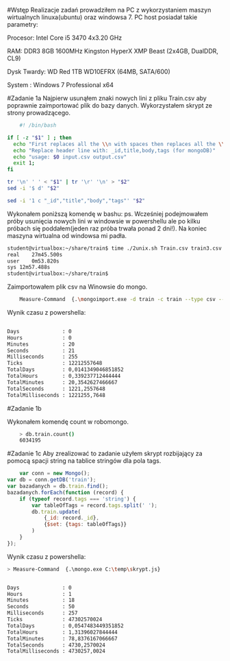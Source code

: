 #Wstęp 
Realizacje zadań prowadziłem na PC z wykorzystaniem maszyn wirtualnych linuxa(ubuntu) oraz windowsa 7.
PC host posiadał takie parametry:

Procesor: Intel Core i5 3470 4x3.20 GHz

RAM: DDR3 8GB 1600MHz Kingston HyperX XMP Beast (2x4GB, DualDDR, CL9)

Dysk Twardy: WD Red 1TB WD10EFRX (64MB, SATA/600)

System : Windows 7 Professional x64

#Zadanie 1a 
Najpierw usunąłem znaki nowych lini z pliku Train.csv aby poprawnie zaimportować plik do bazy danych.
Wykorzystałem skrypt ze strony prowadzącego.
```sh
	#! /bin/bash

if [ -z "$1" ] ; then
  echo "First replaces all the \\n with spaces then replaces all the \\r with \\n"
  echo "Replace header line with: _id,title,body,tags (for mongoDB)"
  echo "usage: $0 input.csv output.csv"
  exit 1;
fi

tr '\n' ' ' < "$1" | tr '\r' '\n' > "$2"
sed -i '$ d' "$2"

sed -i '1 c "_id","title","body","tags"' "$2"
```

Wykonałem poniższą komendę w bashu:
ps. Wcześniej podejmowałem próby usunięcia nowych lini w windowsie w powershellu ale po kilku próbach się poddałem(jeden raz próba trwała ponad 2 dni!). Na koniec maszyna wirtualna od windowsa mi padła. 
```sh
student@virtualbox:~/share/train$ time ./2unix.sh Train.csv train3.csv
real	27m45.500s
user	0m53.820s
sys	12m57.488s
student@virtualbox:~/share/train$
```

Zaimportowałem plik csv na Winowsie do mongo.

```sh
	Measure-Command  {.\mongoimport.exe -d train -c train --type csv --headerline --file E:\train\train3.csv}
```

Wynik czasu z powershella:

```sh
	
Days              : 0
Hours             : 0
Minutes           : 20
Seconds           : 21
Milliseconds      : 255
Ticks             : 12212557648
TotalDays         : 0,0141349046851852
TotalHours        : 0,339237712444444
TotalMinutes      : 20,3542627466667
TotalSeconds      : 1221,2557648
TotalMilliseconds : 1221255,7648
```

#Zadanie 1b

Wykonałem komendę count w robomongo.
```sh
	> db.train.count()
	6034195
```

#Zadanie 1c
Aby zrealizować to zadanie użyłem skrypt rozbijający za pomocą spacji string na tablice stringów dla pola tags.
```js
	var conn = new Mongo();
var db = conn.getDB('train');
var bazadanych = db.train.find();
bazadanych.forEach(function (record) {
	if (typeof record.tags === 'string') {
		var tableOfTags = record.tags.split(' ');
		db.train.update(
			{_id: record._id},
			{$set: {tags: tableOfTags}}
		)
	}
});

```

Wynik czasu z powershella:
```sh
> Measure-Command  {.\mongo.exe C:\temp\skrypt.js}


Days              : 0
Hours             : 1
Minutes           : 18
Seconds           : 50
Milliseconds      : 257
Ticks             : 47302570024
TotalDays         : 0,0547483449351852
TotalHours        : 1,31396027844444
TotalMinutes      : 78,8376167066667
TotalSeconds      : 4730,2570024
TotalMilliseconds : 4730257,0024
```